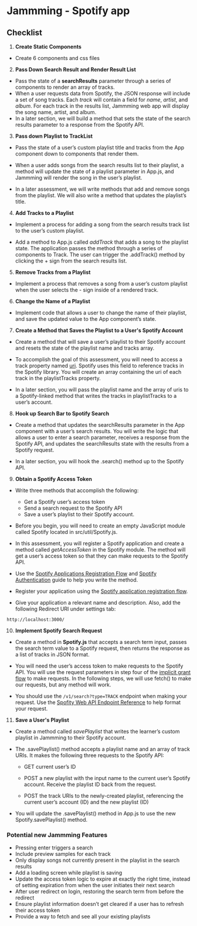 # Jammming - Spotify app

## Checklist

1. **Create Static Components**
   
- Create 6 components and css files

2. **Pass Down Search Result and Render Result List**

- Pass the state of a **searchResults** parameter through a series of components to render an array of tracks.
- When a user requests data from Spotify, the JSON response will include a set of song tracks. Each *track* will contain a field for *name*, *artist*, and *album*. For each track in the results list, Jammming web app will display the song name, artist, and album.
- In a later section, we will build a method that sets the state of the search results parameter to a response from the Spotify API.

3. **Pass down Playlist to TrackList**

- Pass the state of a user’s custom playlist title and tracks from the App component down to components that render them.

- When a user adds songs from the search results list to their playlist, a method will update the state of a playlist parameter in App.js, and Jammming will render the song in the user’s playlist.

- In a later assessment, we will write methods that add and remove songs from the playlist. We will also write a method that updates the playlist’s title.

4. **Add Tracks to a Playlist**
   
- Implement a process for adding a song from the search results track list to the user’s custom playlist.

- Add a method to App.js called *addTrack* that adds a song to the playlist state. The application passes the method through a series of components to Track. The user can trigger the .addTrack() method by clicking the + sign from the search results list.

5. **Remove Tracks from a Playlist**

- Implement a process that removes a song from a user’s custom playlist when the user selects the - sign inside of a rendered track. 

6. **Change the Name of a Playlist**
   
- Implement code that allows a user to change the name of their playlist, and save the updated value to the App component’s state.

7. **Create a Method that Saves the Playlist to a User's Spotify  Account**

- Create a method that will save a user’s playlist to their Spotify account and resets the state of the playlist name and tracks array.

- To accomplish the goal of this assessment, you will need to access a track property named [uri](https://developer.spotify.com/documentation/web-api/). Spotify uses this field to reference tracks in the Spotify library. You will create an array containing the uri of each track in the playlistTracks property.

- In a later section, you will pass the playlist name and the array of uris to a Spotify-linked method that writes the tracks in playlistTracks to a user’s account.

8. **Hook up Search Bar to Spotify Search**

- Create a method that updates the searchResults parameter in the App component with a user’s search results. You will write the logic that allows a user to enter a search parameter, receives a response from the Spotify API, and updates the searchResults state with the results from a Spotify request.

- In a later section, you will hook the .search() method up to the Spotify API.

9. **Obtain a Spotify Access Token**

- Write three methods that accomplish the following:

  - Get a Spotify user’s access token
  - Send a search request to the Spotify API
  - Save a user’s playlist to their Spotify account.

- Before you begin, you will need to create an empty JavaScript module called Spotify located in src/util/Spotify.js.

- In this assessment, you will register a Spotify application and create a method called *getAccessToken* in the Spotify module. The method will get a user’s access token so that they can make requests to the Spotify API.

- Use the [Spotify Applications Registration Flow](https://developer.spotify.com/dashboard/) and [Spotify Authentication](https://developer.spotify.com/documentation/general/guides/authorization-guide/) guide to help you write the method.

- Register your application using the [Spotify application registration flow](https://developer.spotify.com/dashboard/applications).

- Give your application a relevant name and description. Also, add the following Redirect URI under settings tab:

`http://localhost:3000/`

10. **Implement Spotify Search Request**

- Create a method in **Spotify.js** that accepts a search term input, passes the search term value to a Spotify request, then returns the response as a list of tracks in JSON format.

- You will need the user’s access token to make requests to the Spotify API. You will use the request parameters in step four of the [implicit grant flow](https://developer.spotify.com/documentation/general/guides/authorization-guide/) to make requests. In the following steps, we will use fetch() to make our requests, but any method will work.

- You should use the `/v1/search?type=TRACK` endpoint when making your request. Use the [Spofity Web API Endpoint Reference](https://developer.spotify.com/documentation/web-api/reference/) to help format your request.

11. **Save a User's Playlist**
    
- Create a method called *savePlaylist* that writes the learner’s custom playlist in Jammming to their Spotify account.

- The .savePlaylist() method accepts a playlist name and an array of track URIs. It makes the following three requests to the Spotify API:

  - GET current user’s ID
  
  - POST a new playlist with the input name to the current user’s Spotify account. Receive the playlist ID back from the request.
  
  - POST the track URIs to the newly-created playlist, referencing the current user’s account (ID) and the new playlist (ID)

- You will update the .savePlaylist() method in App.js to use the new Spotify.savePlaylist() method.

### Potential new Jammming Features

- Pressing enter triggers a search
- Include preview samples for each track
- Only display songs not currently present in the playlist in the search results
- Add a loading screen while playlist is saving
- Update the access token logic to expire at exactly the right time, instead of setting expiration from when the user initiates their next search
- After user redirect on login, restoring the search term from before the redirect
- Ensure playlist information doesn’t get cleared if a user has to refresh their access token
- Provide a way to fetch and see all your existing playlists
